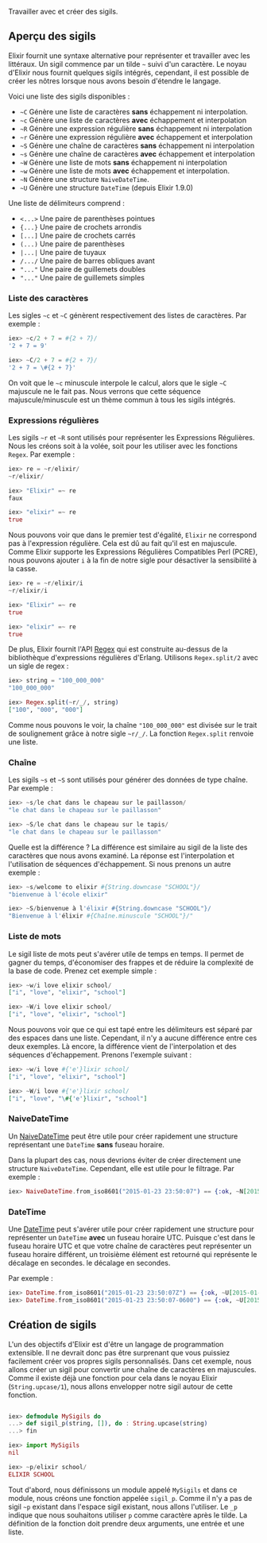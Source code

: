 Travailler avec et créer des sigils.

## Aperçu des sigils

Elixir fournit une syntaxe alternative pour représenter et travailler avec les littéraux.
Un sigil commence par un tilde `~` suivi d'un caractère.
Le noyau d'Elixir nous fournit quelques sigils intégrés, cependant, il est possible de créer les nôtres lorsque nous avons besoin d'étendre le langage.

Voici une liste des sigils disponibles :

  - `~C` Génère une liste de caractères **sans** échappement ni interpolation.
  - `~c` Génère une liste de caractères **avec** échappement et interpolation
  - `~R` Génère une expression régulière **sans** échappement ni interpolation
  - `~r` Génère une expression régulière **avec** échappement et interpolation
  - `~S` Génère une chaîne de caractères **sans** échappement ni interpolation
  - `~s` Génère une chaîne de caractères **avec** échappement et interpolation
  - `~W` Génère une liste de mots **sans** échappement ni interpolation
  - `~w` Génère une liste de mots **avec** échappement et interpolation.
  - `~N` Génère une structure `NaiveDateTime`.
  - `~U` Génère une structure `DateTime` (depuis Elixir 1.9.0)

Une liste de délimiteurs comprend :

  - `<...>` Une paire de parenthèses pointues
  - `{...}` Une paire de crochets arrondis
  - `[...]` Une paire de crochets carrés
  - `(...)` Une paire de parenthèses
  - `|...|` Une paire de tuyaux
  - `/.../` Une paire de barres obliques avant
  - `"..."` Une paire de guillemets doubles
  - `"..."` Une paire de guillemets simples

### Liste des caractères

Les sigles `~c` et `~C` génèrent respectivement des listes de caractères.
Par exemple :

```elixir
iex> ~c/2 + 7 = #{2 + 7}/
'2 + 7 = 9'

iex> ~C/2 + 7 = #{2 + 7}/
'2 + 7 = \#{2 + 7}'
```

On voit que le `~c` minuscule interpole le calcul, alors que le sigle `~C` majuscule ne le fait pas.
Nous verrons que cette séquence majuscule/minuscule est un thème commun à tous les sigils intégrés.

### Expressions régulières

Les sigils `~r` et `~R` sont utilisés pour représenter les Expressions Régulières.
Nous les créons soit à la volée, soit pour les utiliser avec les fonctions `Regex`.
Par exemple :

```elixir
iex> re = ~r/elixir/
~r/elixir/

iex> "Elixir" =~ re
faux

iex> "elixir" =~ re
true
```

Nous pouvons voir que dans le premier test d'égalité, `Elixir` ne correspond pas à l'expression régulière.
Cela est dû au fait qu'il est en majuscule.
Comme Elixir supporte les Expressions Régulières Compatibles Perl (PCRE), nous pouvons ajouter `i` à la fin de notre sigle pour désactiver la sensibilité à la casse.

```elixir
iex> re = ~r/elixir/i
~r/elixir/i

iex> "Elixir" =~ re
true

iex> "elixir" =~ re
true
```

De plus, Elixir fournit l'API [Regex](https://hexdocs.pm/elixir/Regex.html) qui est construite au-dessus de la bibliothèque d'expressions régulières d'Erlang.
Utilisons `Regex.split/2` avec un sigle de regex :

```elixir
iex> string = "100_000_000"
"100_000_000"

iex> Regex.split(~r/_/, string)
["100", "000", "000"]
```

Comme nous pouvons le voir, la chaîne `"100_000_000"` est divisée sur le trait de soulignement grâce à notre sigle `~r/_/`.
La fonction `Regex.split` renvoie une liste.

### Chaîne

Les sigils `~s` et `~S` sont utilisés pour générer des données de type chaîne.
Par exemple :

```elixir
iex> ~s/le chat dans le chapeau sur le paillasson/
"le chat dans le chapeau sur le paillasson"

iex> ~S/le chat dans le chapeau sur le tapis/
"le chat dans le chapeau sur le paillasson"
```

Quelle est la différence ? La différence est similaire au sigil de la liste des caractères que nous avons examiné.
La réponse est l'interpolation et l'utilisation de séquences d'échappement.
Si nous prenons un autre exemple :

```elixir
iex> ~s/welcome to elixir #{String.downcase "SCHOOL"}/
"bienvenue à l'école elixir"

iex> ~S/bienvenue à l'élixir #{String.downcase "SCHOOL"}/
"Bienvenue à l'élixir #{Chaîne.minuscule "SCHOOL"}/"
```

### Liste de mots

Le sigil liste de mots peut s'avérer utile de temps en temps.
Il permet de gagner du temps, d'économiser des frappes et de réduire la complexité de la base de code.
Prenez cet exemple simple :

```elixir
iex> ~w/i love elixir school/
["i", "love", "elixir", "school"]

iex> ~W/i love elixir school/
["i", "love", "elixir", "school"]
```

Nous pouvons voir que ce qui est tapé entre les délimiteurs est séparé par des espaces dans une liste.
Cependant, il n'y a aucune différence entre ces deux exemples.
Là encore, la différence vient de l'interpolation et des séquences d'échappement.
Prenons l'exemple suivant :

```elixir
iex> ~w/i love #{'e'}lixir school/
["i", "love", "elixir", "school"]

iex> ~W/i love #{'e'}lixir school/
["i", "love", "\#{'e'}lixir", "school"]
```

### NaiveDateTime

Un [NaiveDateTime](https://hexdocs.pm/elixir/NaiveDateTime.html) peut être utile pour créer rapidement une structure représentant une `DateTime` **sans** fuseau horaire.

Dans la plupart des cas, nous devrions éviter de créer directement une structure `NaiveDateTime`.
Cependant, elle est utile pour le filtrage.
Par exemple :

```elixir
iex> NaiveDateTime.from_iso8601("2015-01-23 23:50:07") == {:ok, ~N[2015-01-23 23:50:07]}
```

### DateTime

Une [DateTime](https://hexdocs.pm/elixir/DateTime.html) peut s'avérer utile pour créer rapidement 
une structure pour représenter un `DateTime` **avec** un fuseau horaire UTC. Puisque c'est dans le fuseau horaire UTC 
et que votre chaîne de caractères peut représenter un fuseau horaire différent, un troisième élément est retourné qui représente le décalage en secondes. 
le décalage en secondes.

Par exemple :

```elixir
iex> DateTime.from_iso8601("2015-01-23 23:50:07Z") == {:ok, ~U[2015-01-23 23:50:07Z], 0}
iex> DateTime.from_iso8601("2015-01-23 23:50:07-0600") == {:ok, ~U[2015-01-24 05:50:07Z], -21600}
```

## Création de sigils

L'un des objectifs d'Elixir est d'être un langage de programmation extensible.
Il ne devrait donc pas être surprenant que vous puissiez facilement créer vos propres sigils personnalisés.
Dans cet exemple, nous allons créer un sigil pour convertir une chaîne de caractères en majuscules.
Comme il existe déjà une fonction pour cela dans le noyau Elixir (`String.upcase/1`), nous allons envelopper notre sigil autour de cette fonction.

```elixir

iex> defmodule MySigils do
...> def sigil_p(string, []), do : String.upcase(string)
...> fin

iex> import MySigils
nil

iex> ~p/elixir school/
ELIXIR SCHOOL
```

Tout d'abord, nous définissons un module appelé `MySigils` et dans ce module, nous créons une fonction appelée `sigil_p`.
Comme il n'y a pas de sigil `~p` existant dans l'espace sigil existant, nous allons l'utiliser.
Le `_p` indique que nous souhaitons utiliser `p` comme caractère après le tilde.
La définition de la fonction doit prendre deux arguments, une entrée et une liste.
